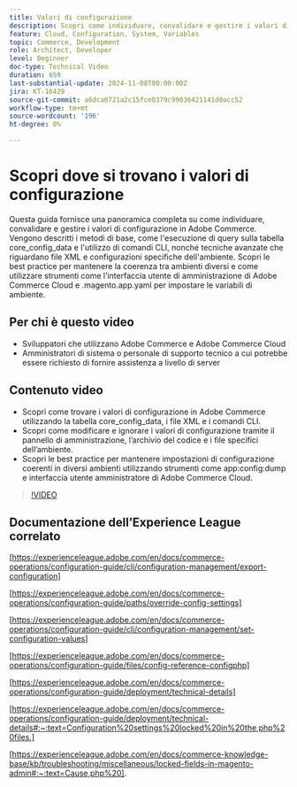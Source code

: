 ```yaml
---
title: Valori di configurazione
description: Scopri come individuare, convalidare e gestire i valori di configurazione in Adobe Commerce utilizzando core_config_data, file XML e le impostazioni di amministrazione.
feature: Cloud, Configuration, System, Variables
topic: Commerce, Development
role: Architect, Developer
level: Beginner
doc-type: Technical Video
duration: 659
last-substantial-update: 2024-11-08T00:00:00Z
jira: KT-16429
source-git-commit: a6dca0721a2c15fce0379c99036421141d0acc52
workflow-type: tm+mt
source-wordcount: '196'
ht-degree: 0%

---
```



# Scopri dove si trovano i valori di configurazione

Questa guida fornisce una panoramica completa su come individuare, convalidare e gestire i valori di configurazione in Adobe Commerce. Vengono descritti i metodi di base, come l&#39;esecuzione di query sulla tabella core_config_data e l&#39;utilizzo di comandi CLI, nonché tecniche avanzate che riguardano file XML e configurazioni specifiche dell&#39;ambiente. Scopri le best practice per mantenere la coerenza tra ambienti diversi e come utilizzare strumenti come l’interfaccia utente di amministrazione di Adobe Commerce Cloud e .magento.app.yaml per impostare le variabili di ambiente.

## Per chi è questo video

- Sviluppatori che utilizzano Adobe Commerce e Adobe Commerce Cloud
- Amministratori di sistema o personale di supporto tecnico a cui potrebbe essere richiesto di fornire assistenza a livello di server

## Contenuto video

- Scopri come trovare i valori di configurazione in Adobe Commerce utilizzando la tabella core_config_data, i file XML e i comandi CLI.
- Scopri come modificare e ignorare i valori di configurazione tramite il pannello di amministrazione, l’archivio del codice e i file specifici dell’ambiente.
- Scopri le best practice per mantenere impostazioni di configurazione coerenti in diversi ambienti utilizzando strumenti come app:config:dump e interfaccia utente amministratore di Adobe Commerce Cloud.

>[!VIDEO](https://video.tv.adobe.com/v/3436458/?learn=on)

## Documentazione dell’Experience League correlato

[https://experienceleague.adobe.com/en/docs/commerce-operations/configuration-guide/cli/configuration-management/export-configuration]

[https://experienceleague.adobe.com/en/docs/commerce-operations/configuration-guide/paths/override-config-settings]

[https://experienceleague.adobe.com/en/docs/commerce-operations/configuration-guide/cli/configuration-management/set-configuration-values]

[https://experienceleague.adobe.com/en/docs/commerce-operations/configuration-guide/files/config-reference-configphp]

[https://experienceleague.adobe.com/en/docs/commerce-operations/configuration-guide/deployment/technical-details]

[https://experienceleague.adobe.com/en/docs/commerce-operations/configuration-guide/deployment/technical-details#:~:text=Configuration%20settings%20locked%20in%20the,php%20files.]

[https://experienceleague.adobe.com/en/docs/commerce-knowledge-base/kb/troubleshooting/miscellaneous/locked-fields-in-magento-admin#:~:text=Cause,php%20].
